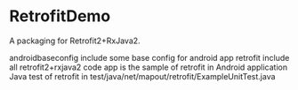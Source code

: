 # RetrofitDemo
A packaging for Retrofit2+RxJava2.

androidbaseconfig include some base config for android app
retrofit include all retrofit2+rxjava2 code
app is the sample of retrofit in Android application
Java test of retrofit in test/java/net/mapout/retrofit/ExampleUnitTest.java

